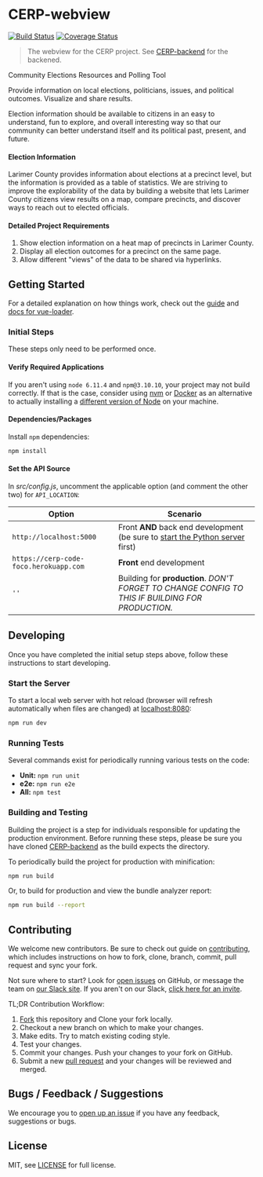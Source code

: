# CERP-webview

[![Build Status](https://travis-ci.org/CodeForFoco/CERP-webview.svg?branch=master)](https://travis-ci.org/CodeForFoco/CERP-webview)
[![Coverage Status](https://coveralls.io/repos/github/CodeForFoco/CERP-webview/badge.svg?branch=master)](https://coveralls.io/github/CodeForFoco/CERP-webview?branch=master)

> The webview for the CERP project.
> See [CERP-backend][backend] for the backened.

Community Elections Resources and Polling Tool

Provide information on local elections, politicians, issues, and political outcomes. Visualize and share results.

Election information should be available to citizens in an easy to understand, fun to explore, and overall interesting way so that our community can better understand itself and its political past, present, and future.

#### Election Information

Larimer County provides information about elections at a precinct level, but the information is provided as a table of statistics. We are striving to improve the explorability of the data by building a website that lets Larimer County citizens view results on a map, compare precincts, and discover ways to reach out to elected officials.

#### Detailed Project Requirements

1. Show election information on a heat map of precincts in Larimer County.
2. Display all election outcomes for a precinct on the same page.
3. Allow different "views" of the data to be shared via hyperlinks.

## Getting Started

For a detailed explanation on how things work, check out the [guide](vue-webpack) and [docs for vue-loader](vue-loader-docs).

### Initial Steps

These steps only need to be performed once.

#### Verify Required Applications

If you aren't using `node 6.11.4` and `npm@3.10.10`, your project may not build correctly.  If that is the case, consider using [nvm][nvm] or [Docker][docker] as an alternative to actually installing a [different version of Node][node-releases] on your machine.

#### Dependencies/Packages

Install `npm` dependencies:

``` bash
npm install
```

#### Set the API Source

In *src/config.js*, uncomment the applicable option (and comment the other two) for `API_LOCATION`:

| Option                                 | Scenario                                                                                     |
|----------------------------------------|----------------------------------------------------------------------------------------------|
| `http://localhost:5000`                | Front **AND** back end development (be sure to [start the Python server][backend-serve] first)   |
| `https://cerp-code-foco.herokuapp.com` | **Front** end development                                                                        |
| `''`                                   | Building for **production**. *DON'T FORGET TO CHANGE CONFIG TO THIS IF BUILDING FOR PRODUCTION.* |

## Developing

Once you have completed the initial setup steps above, follow these instructions to start developing.

### Start the Server

To start a local web server with hot reload (browser will refresh automatically when files are changed) at [localhost:8080](http://localhost:8080):

``` bash
npm run dev
```

### Running Tests

Several commands exist for periodically running various tests on the code:

- **Unit:** `npm run unit`
- **e2e:** `npm run e2e`
- **All:** `npm test`

### Building and Testing

Building the project is a step for individuals responsible for updating the production environment. Before running these steps, please be sure you have cloned [CERP-backend][backend] as the build expects the directory.

To periodically build the project for production with minification:

```bash
npm run build
```

Or, to build for production and view the bundle analyzer report:

```bash
npm run build --report
```

## Contributing

We welcome new contributors.  Be sure to check out guide on [contributing][contributing], which includes instructions on how to fork, clone, branch, commit, pull request and sync your fork.

Not sure where to start? Look for [open issues][githubissue] on GitHub, or message the team on [our Slack site][slack]. If you aren't on our Slack, [click here for an invite][slackinvite].

TL;DR Contribution Workflow:

1. [Fork][fork] this repository and Clone your fork locally.
1. Checkout a new branch on which to make your changes.
1. Make edits. Try to match existing coding style.
1. Test your changes.
1. Commit your changes. Push your changes to your fork on GitHub.
1. Submit a new [pull request][pullrequest] and your changes will be reviewed and merged.


## Bugs / Feedback / Suggestions

We encourage you to [open up an issue][newissue] if you have any feedback, suggestions or bugs.

## License

MIT, see [LICENSE](/LICENSE) for full license.

[slack]: https://codeforfoco.slack.com/
[slackinvite]: https://codeforfocoslack.herokuapp.com
[fork]: https://help.github.com/articles/fork-a-repo/
[forkthisrepo]: https://github.com/CodeForFoco/CERP-webview#fork-destination-box
[contributing]: https://github.com/CodeForFoco/org/blob/master/CONTRIBUTING.md
[githubissue]: https://github.com/CodeForFoco/CERP-webview/issues
[newissue]: https://github.com/CodeForFoco/CERP-webview/issues/new
[pullrequest]: https://github.com/CodeForFoco/CERP-webview/pulls
[backend]: https://github.com/CodeForFoco/CERP-backend
[backend-serve]: https://github.com/CodeForFoco/CERP-backend#start-the-server
[docker]: https://www.docker.com/
[nvm]: https://github.com/creationix/nvm
[node-releases]: https://nodejs.org/en/download/releases/
[vue-webpack]: http://vuejs-templates.github.io/webpack/
[vue-loader-docs]: http://vuejs.github.io/vue-loader
